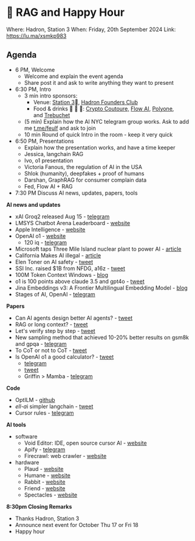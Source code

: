 # 🍓 RAG and Happy Hour

Where: Hadron, Station 3
When: Friday, 20th September 2024
Link: https://lu.ma/xsmkp983


## **Agenda**

- 6 PM, Welcome
    - Welcome and explain the event agenda
    - Share post it and ask to write anything they want to present
- 6:30 PM, Intro
    - 3 min intro sponsors:
        - ​Venue: [Station 3](https://x.com/Station3NYC)🗽, [Hadron Founders Club](https://x.com/Hadronfc)
        - Food & drinks 🌮 🥗 🍻: [Crypto Coutoure,](https://thecryptostylist.com/) [Flow AI](https://x.com/FlowAI_xyz), [Polyone](https://x.com/Polyone_io), and [Trebuchet](https://x.com/TrebuchetNet)
    - (5 min) Explain how the AI NYC telegram group works. Ask to add me [t.me/feulf](http://t.me/feulf) and ask to join
    - 10 min Round of quick Intro in the room - keep it very quick
- 6:50 PM, Presentations
    - Explain how the presentation works, and have a time keeper
    - Jessica, langchain RAG
    - Ivo, o1 presentation
    - Victoria Fanous, the regulation of AI in the USA
    - Shlok (humanity), deepfakes + proof of humans
    - Darshan, GraphRAG for consumer complain data
    - Fed, Flow AI + RAG
- 7:30 PM  Discuss AI news, updates, papers, tools

**AI news and updates**

- xAI Groq2 released Aug 15 - [telegram](https://t.me/c/1915094366/1/2071)
- LMSYS Chatbot Arena Leaderboard - [website](https://huggingface.co/spaces/lmsys/chatbot-arena-leaderboard)
- Apple Intelligence - [website](https://www.apple.com/apple-intelligence/)
- OpenAI o1 - [website](https://openai.com/o1/)
    - 120 iq - [telegram](https://t.me/c/1915094366/383/2279)
- Microsoft taps Three Mile Island nuclear plant to power AI - [article](https://nypost.com/2024/09/20/business/infamous-three-mile-island-is-back-and-microsoft-wants-its-nuclear-power-to-fuel-ai-ambitions/)
- California Makes AI illegal - [article](https://techcrunch.com/category/artificial-intelligence/)
- Elen Toner on AI safety - [tweet](https://x.com/cspan/status/1836116631514419516)
- SSI Inc. raised $1B from NFDG, a16z - [tweet](https://x.com/ilyasut/status/1831341857714119024)
- 100M Token Context Windows - [blog](https://magic.dev/blog/100m-token-context-windows)
- o1 is 100 points above claude 3.5 and gpt4o - [tweet](https://x.com/lmsysorg/status/1836443278033719631)
- Jina Embeddings v3: A Frontier Multilingual Embedding Model - [blog](https://jina.ai/news/jina-embeddings-v3-a-frontier-multilingual-embedding-model/)
- Stages of AI, OpenAI - [telegram](https://t.me/c/1915094366/383/2277)

**Papers**

- Can AI agents design better AI agents? - [tweet](https://x.com/jeffclune/status/1825551351746867502)
- RAG or long context? - [tweet](https://x.com/rohanpaul_ai/status/1827156106449158339?s=46)
- Let's verify step by step - [tweet](https://x.com/rohanpaul_ai/status/1834728874879455250?s=46)
- New sampling method that achieved 10-20% better results on gsm8k and gpqa - [telegram](https://t.me/c/1915094366/378/2149)
- To CoT or not to CoT - [tweet](https://x.com/omarsar0/status/1836599280477299013?s=46)
- Is OpenAI o1 a good calculator? - [tweet](https://x.com/yuntiandeng/status/1836114401213989366)
    - [telegram](https://t.me/c/1915094366/378/2316)
    - [tweet](https://x.com/yuntiandeng/status/1814319104448467137)
    - Griffin > Mamba - [telegram](https://t.me/c/1915094366/378/2182)

**Code**

- OptILM - [github](https://github.com/codelion/optillm?tab=readme-ov-file#implemented-techniques)
- *ell-a*i simpler langchain - [tweet](https://x.com/wgussml/status/1836451387124928870)
- Cursor rules - [telegram](https://t.me/c/1915094366/396/2278)

**AI tools**

- software
    - Void Editor: IDE, open source cursor AI - [website](https://voideditor.com/)
    - Apify - [telegram](https://t.me/c/1915094366/396/2188)
    - Firecrawl: web crawler - [website](https://www.firecrawl.dev/)
- hardware
    - Plaud - [website](https://www.plaud.ai/)
    - Humane - [website](https://humane.com/)
    - Rabbit - [website](https://www.rabbit.tech/)
    - Friend - [website](https://www.friend.com/)
    - Spectacles - [website](https://www.spectacles.com/?lang=en-US)
    

**8:30pm Closing Remarks**

- Thanks Hadron, Station 3
- Announce next event for October Thu 17 or Fri 18
- Happy hour